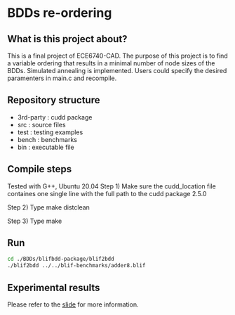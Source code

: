 # BDDs re-ordering


## What is this project about?
This is a final project of ECE6740-CAD. The purpose of this project is to find a variable ordering that results in a minimal number of node sizes of the BDDs. Simulated annealing is implemented. Users could specify the desired paramenters in main.c and recompile. 


## Repository structure
- 3rd-party : cudd package
- src : source files
- test : testing examples
- bench : benchmarks
- bin : executable file


## Compile steps
Tested with G++, Ubuntu 20.04
Step 1)
Make sure the cudd_location file containes one single line with the full path to the cudd package 2.5.0

Step 2)
Type make distclean

Step 3) 
Type make


## Run
```bash
cd ./BDDs/blifbdd-package/blif2bdd
./blif2bdd ../../blif-benchmarks/adder8.blif

```

## Experimental results
Please refer to the <a href="https://github.com/cheng-hsiang-chiu/ECE6740-CAD/slide.pdf">slide</a> for more information.
